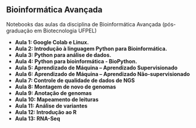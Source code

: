 ## Bioinformática Avançada

Notebooks das aulas da disciplina de Bioinformática Avançada (pós-graduação em Biotecnologia UFPEL)

- **Aula 1: Google Colab e Linux.** 
- **Aula 2: Introdução à linguagem Python para Bioinformática.** 
- **Aula 3: Python para análise de dados.** 
- **Aula 4: Python para bioinformática - BioPython.** 
- **Aula 5: Aprendizado de Máquina – Aprendizado Supervisionado**
- **Aula 6: Aprendizado de Máquina – Aprendizado Não-supervisionado**
- **Aula 7: Controle de qualidade de dados de NGS**
- **Aula 8: Montagem de novo de genomas**
- **Aula 9: Anotação de genomas**
- **Aula 10: Mapeamento de leituras**
- **Aula 11: Análise de variantes**
- **Aula 12: Introdução ao R**
- **Aula 13: RNA-Seq**
